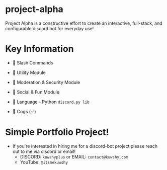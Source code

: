 # project-alpha
Project Alpha is a constructive effort to create an interactive, full-stack, and configurable discord bot for everyday use! 

# Key Information 
  - 🔹 Slash Commands
  - 🔹 Utility Module
  - 🔹 Moderation & Security Module
  - 🔹 Social & Fun Module

  - 🔸 Language - Python `discord.py lib`
  - 🔸 Cogs (✅)

# Simple Portfolio Project! 
- If you're interested in hiring me for a discord-bot project please reach out to me via discord or email!
    - DISCORD: `kuwshyplus` or EMAIL: `contact@kuwshy.com`
    - YouTube: `@itsmekuwshy`
